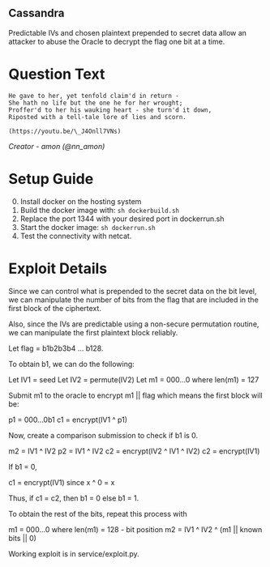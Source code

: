 Cassandra
---------

Predictable IVs and chosen plaintext prepended to secret data allow an attacker
to abuse the Oracle to decrypt the flag one bit at a time.

# Question Text

```
He gave to her, yet tenfold claim'd in return -
She hath no life but the one he for her wrought;
Proffer'd to her his wauking heart - she turn'd it down,
Riposted with a tell-tale lore of lies and scorn.

(https://youtu.be/\_J4Onll7VNs)
```

*Creator -  amon (@nn_amon)*

# Setup Guide

0. Install docker on the hosting system
2. Build the docker image with: `sh dockerbuild.sh`
3. Replace the port 1344 with your desired port in dockerrun.sh
4. Start the docker image: `sh dockerrun.sh`
5. Test the connectivity with netcat.

# Exploit Details

Since we can control what is prepended to the secret data on the bit level, we
can manipulate the number of bits from the flag that are included in the first
block of the ciphertext.

Also, since the IVs are predictable using a non-secure permutation routine, we
can manipulate the first plaintext block reliably.

Let flag = b1b2b3b4 ... b128.

To obtain b1, we can do the following:

Let IV1 = seed
Let IV2 = permute(IV2)
Let m1 = 000...0 where len(m1) = 127

Submit m1 to the oracle to encrypt m1 || flag which means the first block will
be:

p1 = 000...0b1
c1 = encrypt(IV1 ^ p1)

Now, create a comparison submission to check if b1 is 0.

m2 = IV1 ^ IV2
p2 = IV1 ^ IV2
c2 = encrypt(IV2 ^ IV1 ^ IV2)
c2 = encrypt(IV1)

If b1 = 0,

c1 = encrypt(IV1) since x ^ 0 = x

Thus, if c1 = c2, then b1 = 0 else b1 = 1.

To obtain the rest of the bits, repeat this process with

m1 = 000...0 where len(m1) = 128 - bit position
m2 = IV1 ^ IV2 ^ (m1 || known bits || 0)

Working exploit is in service/exploit.py.
